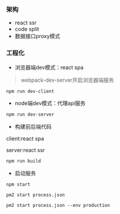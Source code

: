 ### 架构
- react ssr
- code split
- 数据接口proxy模式

### 工程化
- 浏览器端dev模式：react spa
> webpack-dev-server开启浏览器端服务
```bash
npm run dev-client
```

- node端dev模式：代理api服务
```bash
npm run dev-server
```

- 构建前后端代码

client:react spa

server:react ssr
```bash
npm run build
```

- 启动服务
```
npm start

pm2 start process.json

pm2 start process.json --env production
```

